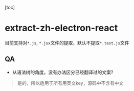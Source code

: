 [toc]
# extract-zh-electron-react

目前支持对`*.js`, `*.jsx`文件的提取，默认不提取`*.test.js`文件

## QA
* 从语法树的角度，没有办法区分已经翻译过的文案?
> 是的，所以适用于所有用英文key，源码中不含有中文